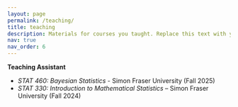 ```yaml
---
layout: page
permalink: /teaching/
title: teaching
description: Materials for courses you taught. Replace this text with your description.
nav: true
nav_order: 6
---
```


**Teaching Assistant**  
- *STAT 460: Bayesian Statistics* - Simon Fraser University (Fall 2025)
- *STAT 330: Introduction to Mathematical Statistics* – Simon Fraser University (Fall 2024)
